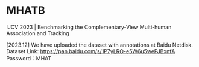 # MHATB
IJCV 2023 | Benchmarking the Complementary-View Multi-human Association and Tracking

[2023.12] We have uploaded the dataset with annotations at Baidu Netdisk.
Dataset Link: https://pan.baidu.com/s/1P7yLRO-e5W6u5wePJBxnfA 
Password：MHAT 

